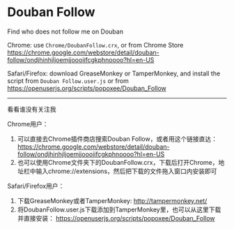 # Douban Follow
Find who does not follow me on Douban

Chrome: use `Chrome/DoubanFollow.crx`, or from Chrome Store https://chrome.google.com/webstore/detail/douban-follow/ondjhinhjljoemjjoooiifcgkphnoooo?hl=en-US

Safari/Firefox: download GreaseMonkey or TamperMonkey, and install the script from `Douban Follow.user.js` or from https://openuserjs.org/scripts/popoxee/Douban_Follow

---

看看谁没有关注我

Chrome用户：
1. 可以直接去Chrome插件商店搜索Douban Follow，或者用这个链接直达：https://chrome.google.com/webstore/detail/douban-follow/ondjhinhjljoemjjoooiifcgkphnoooo?hl=en-US
2. 也可以使用Chrome文件夹下的DoubanFollow.crx，下载后打开Chrome，地址栏中输入chrome://extensions，然后把下载的文件拖入窗口内安装即可

Safari/Firefox用户：
1. 下载GreaseMonkey或者TamperMonkey: http://tampermonkey.net/
2. 将DoubanFollow.user.js下载添加到TamperMonkey里，也可以从这里下载并直接安装： https://openuserjs.org/scripts/popoxee/Douban_Follow

